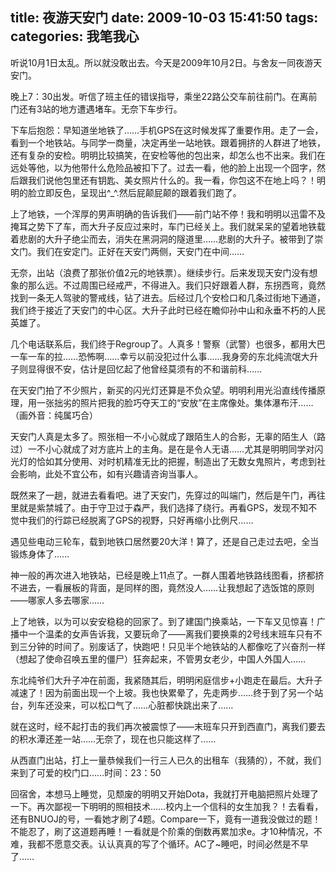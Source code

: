 title: 夜游天安门
date: 2009-10-03 15:41:50
tags:
categories: 我笔我心
---

听说10月1日太乱。所以就没敢出去。今天是2009年10月2日。与舍友一同夜游天安门。

晚上7：30出发。听信了班主任的错误指导，乘坐22路公交车前往前门。在离前门还有3站的地方遭遇堵车。无奈下车步行。

下车后抱怨：早知道坐地铁了……手机GPS在这时候发挥了重要作用。走了一会，看到一个地铁站。与同学一商量，决定再坐一站地铁。跟着拥挤的人群进了地铁，还有复杂的安检。明明比较搞笑，在安检等他的包出来，却怎么也不出来。我们在远处等他，以为他带什么危险品被扣下了。过去一看，他的脸上出现一个囧字，然后跟我们说他包里还有钥匙、美女照片什么的。我一看，你包这不在地上吗？！明明的脸立即反色，呈现出^_^.然后屁颠屁颠的跟着我们跑了。

<!--more-->

上了地铁，一个浑厚的男声明确的告诉我们——前门站不停！我和明明以迅雷不及掩耳之势下了车，而大升子反应过来时，车门已经关上。我们就呆呆的望着地铁载着悲剧的大升子绝尘而去，消失在黑洞洞的隧道里……悲剧的大升子。被带到了崇文门。我们在安定门。正好在天安门两侧，天安门在中间……

无奈，出站（浪费了那张价值2元的地铁票）。继续步行。后来发现天安门没有想象的那么远。不过周围已经戒严，不得进入。我们只好跟着人群，东拐西弯，竟然找到一条无人驾驶的警戒线，钻了进去。后经过几个安检口和几条过街地下通道，我们终于接近了天安门的中心区。大升子此时已经在瞻仰孙中山和永垂不朽的人民英雄了。

几个电话联系后，我们终于Regroup了。人真多！警察（武警）也很多，都用大巴一车一车的拉……恐怖啊……幸亏以前没犯过什么事……我身旁的东北纯流氓大升子则显得很不安，估计是回忆起了他曾经莫须有的不和谐前科……

在天安门拍了不少照片，新买的闪光灯还算是不负众望。明明利用光沿直线传播原理，用一张拙劣的照片把我的脸巧夺天工的“安放”在主席像处。集体瀑布汗……（画外音：纯属巧合）

天安门人真是太多了。照张相一不小心就成了跟陌生人的合影，无辜的陌生人（路过）一不小心就成了对方底片上的主角。是在是令人无语……尤其是明明同学对闪光灯的恰如其分使用、对时机精准无比的把握，制造出了无数女鬼照片，考虑到社会影响，此处不宜公布，如有兴趣请咨询当事人。

既然来了一趟，就进去看看吧。进了天安门，先穿过的叫端门，然后是午门，再往里就是紫禁城了。由于守卫过于森严，我们选择了绕行。再看GPS，发现不知不觉中我们的行踪已经脱离了GPS的视野，只好再缩小比例尺……

遇见些电动三轮车，载到地铁口居然要20大洋！算了，还是自己走过去吧，全当锻炼身体了……

神一般的再次进入地铁站，已经是晚上11点了。一群人围着地铁路线图看，挤都挤不进去，一看展板的背面，是同样的图，竟然没人……让我想起了选饭馆的原则——哪家人多去哪家……

上了地铁，以为可以安安稳稳的回家了。到了建国门换乘站，一下车又见惊喜！广播中一个温柔的女声告诉我，又要玩命了——离我们要换乘的2号线末班车只有不到三分钟的时间了。别废话了，快跑吧！只见半个地铁站的人都像吃了兴奋剂一样（想起了使命召唤五里的僵尸）狂奔起来，不管男女老少，中国人外国人……

东北纯爷们大升子冲在前面，我紧随其后，明明闲庭信步+小跑走在最后。大升子减速了！因为前面出现一个上坡。我也快累晕了，先走两步……终于到了另一个站台，列车还没来，可以松口气了……心脏都快跳出来了……

就在这时，经不起打击的我们再次被震惊了——末班车只开到西直门，离我们要去的积水潭还差一站……无奈了，现在也只能这样了……

从西直门出站，打上一量恭候我们一行三人已久的出租车（我猜的），不就，我们来到了可爱的校门口……时间：23：50

回宿舍，本想马上睡觉，见颓废的明明又开始Dota，我就打开电脑把照片处理了一下。再次鄙视一下明明的照相技术……校内上一个信科的女生加我？！去看看，还有BNUOJ的号，一看她才刷了4题。Compare一下，竟有一道我没做过的题！不能忍了，刷了这道题再睡！一看就是个阶乘的倒数再累加求e。才10种情况，不难，我都不愿意交表。认认真真的写了个循环。AC了~睡吧，时间必然是不早了……